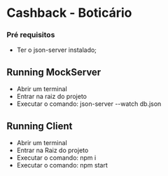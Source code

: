 # Cashback - Boticário

### Pré requisitos
* Ter o json-server instalado;

## Running MockServer

* Abrir um terminal
* Entrar na raiz do projeto
* Executar o comando: json-server --watch db.json

## Running Client

* Abrir um terminal
* Entrar na Raiz do projeto
* Executar o comando: npm i
* Executar o comando: npm start



